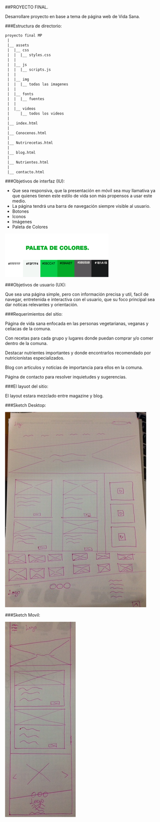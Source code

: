 ##PROYECTO FINAL.

Desarrollare proyecto en base a tema de página web de Vida Sana.

###Estructura de directorio:

	proyecto final MP
	 |
	 |__ assets
	 |	|__ css
	 |	|  |__ styles.css
	 |	|
	 |	|__ js
	 |	|  |__ scripts.js
	 |	|
	 |	|__ img
	 |	|  |__ todas las imagenes 
	 |	|
	 |	|__ fonts
	 |	|  |__ fuentes
	 |	|
	 |	|__ videos
	 |     |__ todos los videos
	 |	
	 |__ index.html
	 |
	 |__ Conocenos.html
	 |
	 |__ Nutrirecetas.html
	 |
	 |__ blog.html
	 |
	 |__ Nutrientes.html
	 |
	 |__ contacto.html


###Objetivos de interfaz (IU):


- Que sea responsiva, que la presentación en móvil sea muy llamativa ya que 	quienes tienen este estilo de vida son más propensos a usar este medio.
- La página tendrá una barra de navegación siempre visible al usuario.
- Botones
- Iconos
- Imágenes
- Paleta de Colores

![paleta de colores](assets/img/paleta-de-colores.png)


###Objetivos de usuario (UX):

Que sea una página simple, pero con información precisa y util, facil de navegar, entretenida e interactiva con el usuario, que su foco principal sea dar noticas relevantes y orientación.


###Requerimientos del sitio:

Página de vida sana enfocada en las personas vegetarianas, veganas y celiacas de la comuna.

Con recetas para cada grupo y lugares donde puedan comprar y/o comer dentro de la comuna.

Destacar nutrientes importantes y donde encontrarlos recomendado por nutricionistas especializados.

Blog con articulos y noticias de importancia para ellos en la comuna.

Página de contacto para resolver inquietudes y sugerencias.

###El layuot del sitio:

El layout estara mezclado entre magazine y blog.

###Sketch Desktop:


![sketch desktop](assets/img/sketch-desktop.png)



###Sketch Movil:


![Sketch movil](assets/img/sketch-movil.png)



